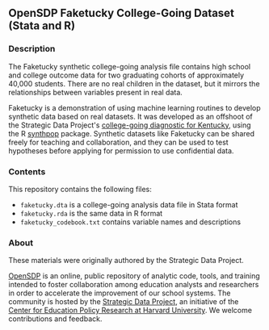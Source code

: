 ## OpenSDP Faketucky College-Going Dataset (Stata and R)

### Description

The Faketucky synthetic college-going analysis file contains high school and
college outcome data for two graduating cohorts of approximately 40,000
students. There are no real children in the dataset, but it mirrors the
relationships between variables present in real data.

Faketucky is a demonstration of using machine learning routines to
develop synthetic data based on real datasets. It was developed as an offshoot
of the Strategic Data Project's
[college-going diagnostic for Kentucky](https://sdp.cepr.harvard.edu/kentucky-college-going),
using the R [synthpop](https://cran.r-project.org/web/packages/synthpop/index.html)
package. Synthetic datasets like Faketucky can be shared freely for teaching
and collaboration, and they can be used to test hypotheses before applying for
permission to use confidential data.

### Contents

This repository contains the following files:

- `faketucky.dta` is a college-going analysis data file in Stata format
- `faketucky.rda` is the same data in R format
- `faketucky_codebook.txt` contains variable names and descriptions

### About

These materials were originally authored by the Strategic Data Project.

[OpenSDP](https://opensdp.github.io) is an online, public repository of analytic
code, tools, and training intended to foster collaboration among education
analysts and researchers in order to accelerate the improvement of our school
systems. The community is hosted by the
[Strategic Data Project](https://sdp.cepr.harvard.edu), an initiative of the
[Center for Education Policy Research at Harvard University](https://cepr.harvard.edu).
We welcome contributions and feedback.
